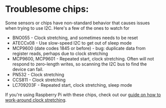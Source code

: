 # Troublesome chips:

Some sensors or chips have non-standard behavior that causes issues when
trying to use I2C. Here's a few of the ones to watch for

- BNO055 - Clock stretching, and sometimes needs to be reset
- ATECCx08 - Use slow-speed I2C to get out of sleep mode
- MCP9600 (date codes 1845 or before) - bug: duplicate data from register
  reads, perhaps due to clock stretching
- MCP9600, MCP9601 - Repeated start, clock stretching. Often will not
  respond to zero-length writes, so scanning the I2C bus to find the
  device can fail.
- PN532 - Clock stretching
- CCS811 - Clock stretching
- LC709203F - Repeated start, clock stretching, sleep mode

If you're using Raspberry Pi with these chips, check out our
[guide on how to work-around clock stretching](https://learn.adafruit.com/circuitpython-on-raspberrypi-linux/i2c-clock-stretching).
